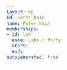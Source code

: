 ```yaml
---
layout: mp
id: peter_hain
name: Peter Hain
memberships:
- id: lab
  name: Labour Party
  start: 
  end: 
autogenerated: true
---
```

